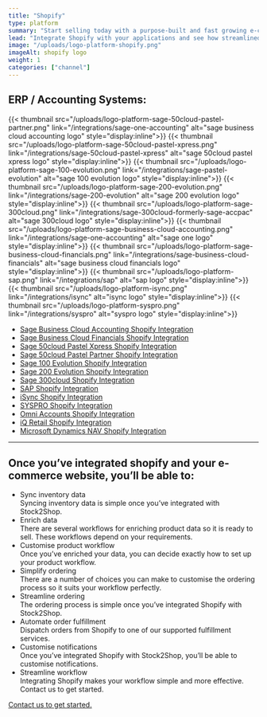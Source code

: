 ```yaml
---
title: "Shopify"
type: platform
summary: "Start selling today with a purpose-built and fast growing e-commerce platform that’s quick to launch and easy to use."
lead: "Integrate Shopify with your applications and see how streamlined your workflow becomes."
image: "/uploads/logo-platform-shopify.png"
imageAlt: shopify logo
weight: 1
categories: ["channel"]
---
```


## ERP / Accounting Systems:
{{< thumbnail src="/uploads/logo-platform-sage-50cloud-pastel-partner.png" link="/integrations/sage-one-accounting" alt="sage business cloud accounting logo" style="display:inline">}}
{{< thumbnail src="/uploads/logo-platform-sage-50cloud-pastel-xpress.png" link="/integrations/sage-50cloud-pastel-xpress" alt="sage 50cloud pastel xpress logo" style="display:inline">}}
{{< thumbnail src="/uploads/logo-platform-sage-100-evolution.png" link="/integrations/sage-pastel-evolution" alt="sage 100 evolution logo" style="display:inline">}}
{{< thumbnail src="/uploads/logo-platform-sage-200-evolution.png" link="/integrations/sage-200-evolution" alt="sage 200 evolution logo" style="display:inline">}}
{{< thumbnail src="/uploads/logo-platform-sage-300cloud.png" link="/integrations/sage-300cloud-formerly-sage-accpac" alt="sage 300cloud logo" style="display:inline">}}
{{< thumbnail src="/uploads/logo-platform-sage-business-cloud-accounting.png" link="/integrations/sage-one-accounting" alt="sage one logo" style="display:inline">}}
{{< thumbnail src="/uploads/logo-platform-sage-business-cloud-financials.png" link="/integrations/sage-business-cloud-financials" alt="sage business cloud financials logo" style="display:inline">}}
{{< thumbnail src="/uploads/logo-platform-sap.png" link="/integrations/sap" alt="sap logo" style="display:inline">}}
{{< thumbnail src="/uploads/logo-platform-isync.png" link="/integrations/isync" alt="isync logo" style="display:inline">}}
{{< thumbnail src="/uploads/logo-platform-syspro.png" link="/integrations/syspro" alt="syspro logo" style="display:inline">}}

- [Sage Business Cloud Accounting Shopify Integration](/integrations/sage-one-shopify/)
- [Sage Business Cloud Financials Shopify Integration](/integrations/sage-business-cloud-financials-shopify/)
- [Sage 50cloud Pastel Xpress Shopify Integration](/integrations/sage-50cloud-pastel-xpress-shopify-integration/)
- [Sage 50cloud Pastel Partner Shopify Integration](/integrations/sage-pastel-partner-shopify/)
- [Sage 100 Evolution Shopify Integration](/integrations/sage-evolution-shopify/)
- [Sage 200 Evolution Shopify Integration](/integrations/sage-200-evolution-shopify-integration/)
- [Sage 300cloud Shopify Integration](/integrations/sage-300cloud-shopify-integration/)
- [SAP Shopify Integration](/integrations/sap-shopify/)
- [iSync Shopify Integration](/integrations/isync-shopify/)
- [SYSPRO Shopify Integration](/integrations/syspro-shopify/)
- [Omni Accounts Shopify Integration](/integrations/omni-accounts-shopify/)
- [iQ Retail Shopify Integration](/integrations/iq-retail-shopify-integration/)
- [Microsoft Dynamics NAV Shopify Integration](/integrations/ms-navision-shopify-integration/)

---

## Once you’ve integrated shopify and your e-commerce website, you’ll be able to:
- Sync inventory data  
Syncing inventory data is simple once you’ve integrated with Stock2Shop.
- Enrich data  
There are several workflows for enriching product data so it is ready to sell. These workflows depend on your requirements.
- Customise product workflow  
Once you’ve enriched your data, you can decide exactly how to set up your product workflow.
- Simplify ordering  
There are a number of choices you can make to customise the ordering process so it suits your workflow perfectly.
- Streamline ordering  
The ordering process is simple once you’ve integrated Shopify with Stock2Shop.
- Automate order fulfillment  
Dispatch orders from Shopify to one of our supported fulfillment services.
- Customise notifications  
Once you’ve integrated Shopify with Stock2Shop, you’ll be able to customise notifications.
- Streamline workflow  
Integrating Shopify makes your workflow simple and more effective.
Contact us to get started.  

[Contact us to get started.](/contact-us)